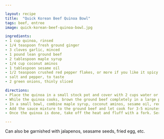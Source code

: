 ```yaml
---

layout: recipe
title:  "Quick Korean Beef Quinoa Bowl"
tags: beef, entree
image: quick-korean-beef-quinoa-bowl.jpg

ingredients:
- 1 cup quinoa, rinsed
- 1/4 teaspoon fresh ground ginger
- 3 cloves garlic, minced
- 1 pound lean ground beef
- 2 tablespoon maple syrup
- 1/4 cup coconut aminos
- 1 tablespoon sesame oil
- 1/2 teaspoon crushed red pepper flakes, or more if you like it spicy
- salt and pepper, to taste
- 2 green onions, thinly sliced

directions:
- Place the quinoa in a small stock pot and cover with 2 cups water or chicken stock. Bring to a full boil, then reduce heat to a simmer, cover, and let cook for 15 minutes.
- While the quinoa cooks, brown the ground beef completely in a large pan. Drain the fat. Clear room in the pan to cook the garlic and ginger for about 1 minute or until fragrant.
- In a small bowl, combine maple syrup, coconut aminos, sesame oil, red pepper flakes, salt and pepper.
- Add the sauce mixture to the ground beef and let cook for 3-5 minutes to allow the flavors to set.
- Once the quinoa is done, take off the heat and fluff with a fork. Serve beef over quinoa, top with green onion.

---
```


Can also be garnished with jalapenos, seasame seeds, fried egg, etc.
